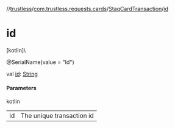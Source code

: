 //[trustless](../../../index.md)/[com.trustless.requests.cards](../index.md)/[StaqCardTransaction](index.md)/[id](id.md)

# id

[kotlin]\

@SerialName(value = &quot;Id&quot;)

val [id](id.md): [String](https://kotlinlang.org/api/latest/jvm/stdlib/kotlin/-string/index.html)

#### Parameters

kotlin

| | |
|---|---|
| id | The unique transaction id |
